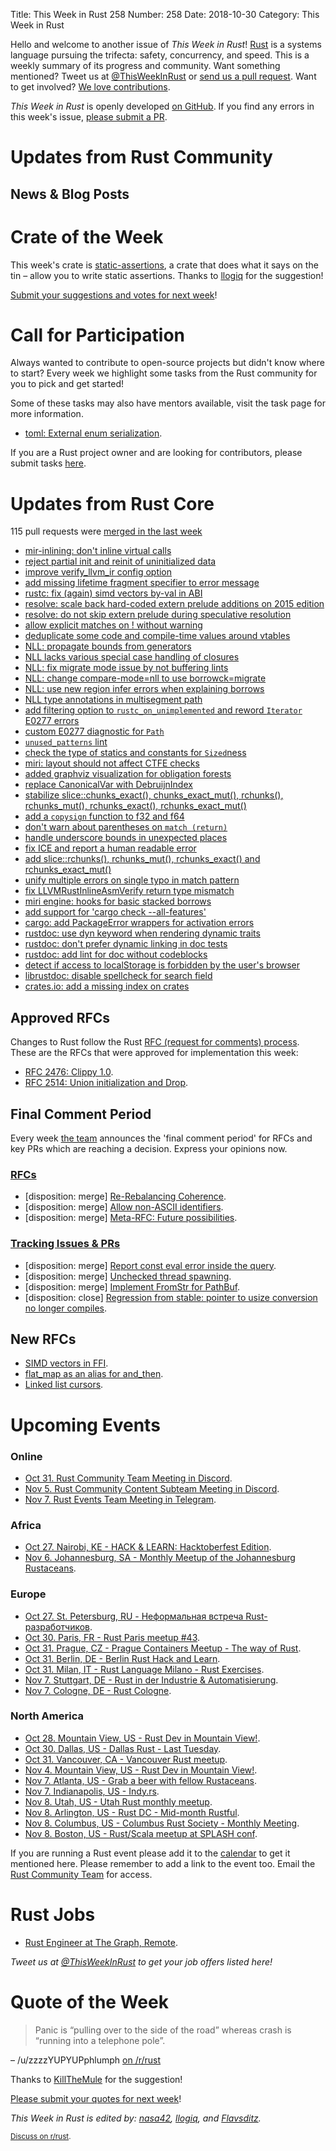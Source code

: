 Title: This Week in Rust 258
Number: 258
Date: 2018-10-30
Category: This Week in Rust

Hello and welcome to another issue of *This Week in Rust*!
[Rust](http://rust-lang.org) is a systems language pursuing the trifecta: safety, concurrency, and speed.
This is a weekly summary of its progress and community.
Want something mentioned? Tweet us at [@ThisWeekInRust](https://twitter.com/ThisWeekInRust) or [send us a pull request](https://github.com/cmr/this-week-in-rust).
Want to get involved? [We love contributions](https://github.com/rust-lang/rust/blob/master/CONTRIBUTING.md).

*This Week in Rust* is openly developed [on GitHub](https://github.com/cmr/this-week-in-rust).
If you find any errors in this week's issue, [please submit a PR](https://github.com/cmr/this-week-in-rust/pulls).

# Updates from Rust Community

## News & Blog Posts

# Crate of the Week

This week's crate is [static-assertions](https://docs.rs/static_assertions), a crate that does what it says on the tin – allow you to write static assertions. Thanks to [llogiq](https://github.com/llogiq) for the suggestion!

[Submit your suggestions and votes for next week][submit_crate]!

[submit_crate]: https://users.rust-lang.org/t/crate-of-the-week/2704

# Call for Participation

Always wanted to contribute to open-source projects but didn't know where to start?
Every week we highlight some tasks from the Rust community for you to pick and get started!

Some of these tasks may also have mentors available, visit the task page for more information.

* [toml: External enum serialization](https://github.com/alexcrichton/toml-rs/pull/267).

If you are a Rust project owner and are looking for contributors, please submit tasks [here][guidelines].

[guidelines]: https://users.rust-lang.org/t/twir-call-for-participation/4821

# Updates from Rust Core

115 pull requests were [merged in the last week][merged]

[merged]: https://github.com/search?q=is%3Apr+org%3Arust-lang+is%3Amerged+merged%3A2018-10-15..2018-10-22

* [mir-inlining: don't inline virtual calls](https://github.com/rust-lang/rust/pull/55046)
* [reject partial init and reinit of uninitialized data](https://github.com/rust-lang/rust/pull/54941)
* [improve verify_llvm_ir config option](https://github.com/rust-lang/rust/pull/55031)
* [add missing lifetime fragment specifier to error message](https://github.com/rust-lang/rust/pull/55025)
* [rustc: fix (again) simd vectors by-val in ABI](https://github.com/rust-lang/rust/pull/55073)
* [resolve: scale back hard-coded extern prelude additions on 2015 edition](https://github.com/rust-lang/rust/pull/54671)
* [resolve: do not skip extern prelude during speculative resolution](https://github.com/rust-lang/rust/pull/55102)
* [allow explicit matches on ! without warning](https://github.com/rust-lang/rust/pull/55119)
* [deduplicate some code and compile-time values around vtables](https://github.com/rust-lang/rust/pull/55016)
* [NLL: propagate bounds from generators](https://github.com/rust-lang/rust/pull/55013)
* [NLL lacks various special case handling of closures](https://github.com/rust-lang/rust/pull/54976)
* [NLL: fix migrate mode issue by not buffering lints](https://github.com/rust-lang/rust/pull/55135)
* [NLL: change compare-mode=nll to use borrowck=migrate](https://github.com/rust-lang/rust/pull/55134)
* [NLL: use new region infer errors when explaining borrows](https://github.com/rust-lang/rust/pull/55069)
* [NLL type annotations in multisegment path](https://github.com/rust-lang/rust/pull/55093)
* [add filtering option to `rustc_on_unimplemented` and reword `Iterator` E0277 errors](https://github.com/rust-lang/rust/pull/54946    )
* [custom E0277 diagnostic for `Path`](https://github.com/rust-lang/rust/pull/54979)
* [`unused_patterns` lint](https://github.com/rust-lang/rust/pull/54820)
* [check the type of statics and constants for `Sized`ness](https://github.com/rust-lang/rust/pull/55004)
* [miri: layout should not affect CTFE checks](https://github.com/rust-lang/rust/pull/55142)
* [added graphviz visualization for obligation forests](https://github.com/rust-lang/rust/pull/54486)
* [replace CanonicalVar with DebruijnIndex](https://github.com/rust-lang/rust/pull/52984)
* [stabilize slice::chunks_exact(), chunks_exact_mut(), rchunks(), rchunks_mut(), rchunks_exact(), rchunks_exact_mut()](https://github.com/rust-lang/rust/pull/55178)
* [add a `copysign` function to f32 and f64](https://github.com/rust-lang/rust/pull/55169)
* [don't warn about parentheses on `match (return)`](https://github.com/rust-lang/rust/pull/55166)
* [handle underscore bounds in unexpected places](https://github.com/rust-lang/rust/pull/55162)
* [fix ICE and report a human readable error](https://github.com/rust-lang/rust/pull/55071)
* [add slice::rchunks(), rchunks_mut(), rchunks_exact() and rchunks_exact_mut()](https://github.com/rust-lang/rust/pull/54580)
* [unify multiple errors on single typo in match pattern](https://github.com/rust-lang/rust/pull/55156)
* [fix LLVMRustInlineAsmVerify return type mismatch](https://github.com/rust-lang/rust/pull/55128)
* [miri engine: hooks for basic stacked borrows](https://github.com/rust-lang/rust/pull/55125)
* [add support for 'cargo check --all-features'](https://github.com/rust-lang/rust.vim/pull/265)
* [cargo: add PackageError wrappers for activation errors](https://github.com/rust-lang/cargo/pull/6175)
* [rustdoc: use dyn keyword when rendering dynamic traits](https://github.com/rust-lang/rust/pull/55077)
* [rustdoc: don't prefer dynamic linking in doc tests](https://github.com/rust-lang/rust/pull/54939)
* [rustdoc: add lint for doc without codeblocks](https://github.com/rust-lang/rust/pull/54349)
* [detect if access to localStorage is forbidden by the user's browser](https://github.com/rust-lang/rust/pull/55080)
* [librustdoc: disable spellcheck for search field](https://github.com/rust-lang/rust/pull/55161)
* [crates.io: add a missing index on crates](https://github.com/rust-lang/crates.io/pull/1527)

## Approved RFCs

Changes to Rust follow the Rust [RFC (request for comments)
process](https://github.com/rust-lang/rfcs#rust-rfcs). These
are the RFCs that were approved for implementation this week:

* [RFC 2476: Clippy 1.0](https://github.com/rust-lang/rfcs/pull/2476).
* [RFC 2514: Union initialization and Drop](https://github.com/rust-lang/rfcs/pull/2514).

## Final Comment Period

Every week [the team](https://www.rust-lang.org/team.html) announces the
'final comment period' for RFCs and key PRs which are reaching a
decision. Express your opinions now.

### [RFCs](https://github.com/rust-lang/rfcs/labels/final-comment-period)

* [disposition: merge] [Re-Rebalancing Coherence](https://github.com/rust-lang/rfcs/pull/2451).
* [disposition: merge] [Allow non-ASCII identifiers](https://github.com/rust-lang/rfcs/pull/2457).
* [disposition: merge] [Meta-RFC: Future possibilities](https://github.com/rust-lang/rfcs/pull/2561).

### [Tracking Issues & PRs](https://github.com/rust-lang/rust/labels/final-comment-period)

* [disposition: merge] [Report const eval error inside the query](https://github.com/rust-lang/rust/pull/53821).
* [disposition: merge] [Unchecked thread spawning](https://github.com/rust-lang/rust/pull/55043).
* [disposition: merge] [Implement FromStr for PathBuf](https://github.com/rust-lang/rust/pull/55148).
* [disposition: close] [Regression from stable: pointer to usize conversion no longer compiles](https://github.com/rust-lang/rust/issues/54709).

## New RFCs

* [SIMD vectors in FFI](https://github.com/rust-lang/rfcs/pull/2574).
* [flat_map as an alias for and_then](https://github.com/rust-lang/rfcs/pull/2572).
* [Linked list cursors](https://github.com/rust-lang/rfcs/pull/2570).

# Upcoming Events

### Online

* [Oct 31. Rust Community Team Meeting in Discord](https://discordapp.com/channels/442252698964721669/443773747350994945).
* [Nov  5. Rust Community Content Subteam Meeting in Discord](https://discordapp.com/channels/442252698964721669/443773747350994945).
* [Nov  7. Rust Events Team Meeting in Telegram](https://t.me/joinchat/EkKINhHCgZ9llzvPidOssA).

### Africa

* [Oct 27. Nairobi, KE - HACK & LEARN: Hacktoberfest Edition](https://www.meetup.com/Rust-Nairobi/events/255546089).
* [Nov  6. Johannesburg, SA - Monthly Meetup of the Johannesburg Rustaceans](https://www.meetup.com/Johannesburg-Rust-Meetup/events/cpblrnyxpbjb/).

### Europe

* [Oct 27. St. Petersburg, RU - Неформальная встреча Rust-разработчиков](https://www.meetup.com/Rust-%D0%B2-%D0%9F%D0%B8%D1%82%D0%B5%D1%80%D0%B5/events/nhpkmpyxnbkc).
* [Oct 30. Paris, FR - Rust Paris meetup #43](https://www.meetup.com/Rust-Paris/events/255604978).
* [Oct 31. Prague, CZ - Prague Containers Meetup - The way of Rust](https://www.meetup.com/Prague-Containers-Meetup/events/251325363/).
* [Oct 31. Berlin, DE - Berlin Rust Hack and Learn](https://www.meetup.com/opentechschool-berlin/events/rjgkhqyxnbpc/).
* [Oct 31. Milan, IT - Rust Language Milano - Rust Exercises](https://www.meetup.com/rust-language-milano/events/255737296/).
* [Nov  7. Stuttgart, DE - Rust in der Industrie & Automatisierung](https://www.meetup.com/slowtec/events/255390000/).
* [Nov  7. Cologne, DE - Rust Cologne](https://www.meetup.com/RustCologne/events/vnwndpyxpbkb/).

### North America

* [Oct 28. Mountain View, US - Rust Dev in Mountain View!](https://www.meetup.com/Rust-Dev-in-Mountain-View/events/glnfcpyxnblc/).
* [Oct 30. Dallas, US - Dallas Rust - Last Tuesday](https://www.meetup.com/Dallas-Rust/events/zfgwzmyxnbnc/).
* [Oct 31. Vancouver, CA - Vancouver Rust meetup](https://www.meetup.com/Vancouver-Rust/events/xttphqyxnbpc/).
* [Nov  4. Mountain View, US - Rust Dev in Mountain View!](https://www.meetup.com/Rust-Dev-in-Mountain-View/events/glnfcpyxpbgb/).
* [Nov  7. Atlanta, US - Grab a beer with fellow Rustaceans](https://www.meetup.com/Rust-ATL/events/cbcmbqyxpbkb/).
* [Nov  7. Indianapolis, US - Indy.rs](https://www.meetup.com/indyrs/events/mffbtpyxpbkb/).
* [Nov  8. Utah, US - Utah Rust monthly meetup](https://www.meetup.com/utahrust/events/255209655/).
* [Nov  8. Arlington, US - Rust DC - Mid-month Rustful](https://www.meetup.com/RustDC/events/254871472).
* [Nov  8. Columbus, US - Columbus Rust Society - Monthly Meeting](https://www.meetup.com/columbus-rs/events/dbcfrpyxpblb/).
* [Nov  8. Boston, US - Rust/Scala meetup at SPLASH conf](https://www.meetup.com/BostonRust/events/255445951/).

If you are running a Rust event please add it to the [calendar] to get
it mentioned here. Please remember to add a link to the event too.
Email the [Rust Community Team][community] for access.

[calendar]: https://www.google.com/calendar/embed?src=apd9vmbc22egenmtu5l6c5jbfc%40group.calendar.google.com
[community]: mailto:community-team@rust-lang.org

# Rust Jobs

* [Rust Engineer at The Graph, Remote](https://thegraph.com/careers?job=3#section3).

*Tweet us at [@ThisWeekInRust](https://twitter.com/ThisWeekInRust) to get your job offers listed here!*

# Quote of the Week

> Panic is “pulling over to the side of the road” whereas crash is “running into a telephone pole”.

– /u/zzzzYUPYUPphlumph [on /r/rust](https://www.reddit.com/r/rust/comments/9q3jqn/how_is_rust_safe_when_panics_can_happen_out_of/e86glzs/)

Thanks to [KillTheMule](https://users.rust-lang.org/t/twir-quote-of-the-week/328/570) for the suggestion!

[Please submit your quotes for next week](http://users.rust-lang.org/t/twir-quote-of-the-week/328)!

*This Week in Rust is edited by: [nasa42](https://github.com/nasa42), [llogiq](https://github.com/llogiq), and [Flavsditz](https://github.com/Flavsditz).*

<small>[Discuss on r/rust]().</small>
